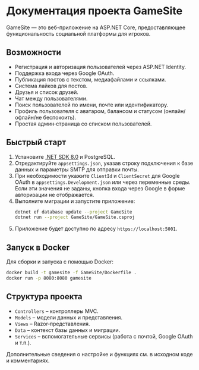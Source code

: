 # Документация проекта GameSite

GameSite — это веб-приложение на ASP.NET Core, предоставляющее функциональность социальной платформы для игроков.

## Возможности

- Регистрация и авторизация пользователей через ASP.NET Identity.
- Поддержка входа через Google OAuth.
- Публикация постов с текстом, медиафайлами и ссылками.
- Система лайков для постов.
- Друзья и список друзей.
- Чат между пользователями.
- Поиск пользователей по имени, почте или идентификатору.
- Профиль пользователя с аватаром, балансом и статусом (онлайн/офлайн/не беспокоить).
- Простая админ‑страница со списком пользователей.

## Быстрый старт

1. Установите [.NET SDK 8.0](https://dotnet.microsoft.com/download) и PostgreSQL.
2. Отредактируйте `appsettings.json`, указав строку подключения к базе данных и параметры SMTP для отправки почты.
3. При необходимости укажите `ClientId` и `ClientSecret` для Google OAuth в `appsettings.Development.json` или через переменные среды. Если эти значения не заданы, кнопка входа через Google в форме авторизации не отображается.
4. Выполните миграции и запустите приложение:
   ```bash
   dotnet ef database update --project GameSite
   dotnet run --project GameSite/GameSite.csproj
   ```
5. Приложение будет доступно по адресу `https://localhost:5001`.

## Запуск в Docker

Для сборки и запуска с помощью Docker:

```bash
docker build -t gamesite -f GameSite/Dockerfile .
docker run -p 8080:8080 gamesite
```

## Структура проекта

- `Controllers` – контроллеры MVC.
- `Models` – модели данных и представления.
- `Views` – Razor‑представления.
- `Data` – контекст базы данных и миграции.
- `Services` – вспомогательные сервисы (работа с почтой, Google OAuth и т.п.).

Дополнительные сведения о настройке и функциях см. в исходном коде и комментариях.
